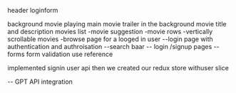 <!-- create react app -->


<!-- features -->
header 
loginform

background movie playing 
main movie 
trailer in the background 
movie title and description 
movies list 
     -movie suggestion 
     -movie rows
     -vertically scrollable movies 
     -browse page for a looged in user 
--login page with authentication and authroisation 
--search baar 
-- login /signup pages 
-- forms 
form validation 
use reference 
<!-- when we add the user we need that data and we have to implement that -->
implemented signin user api
then we created our redux store withuser slice 


-- GPT API integration 

